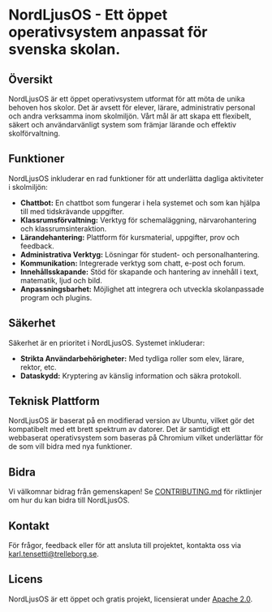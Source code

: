 # NordLjusOS - Ett öppet operativsystem anpassat för svenska skolan. 

## Översikt
NordLjusOS är ett öppet operativsystem utformat för att möta de unika behoven hos skolor. Det är avsett för elever, lärare, administrativ personal och andra verksamma inom skolmiljön. Vårt mål är att skapa ett flexibelt, säkert och användarvänligt system som främjar lärande och effektiv skolförvaltning.

## Funktioner
NordLjusOS inkluderar en rad funktioner för att underlätta dagliga aktiviteter i skolmiljön:
- **Chattbot:** En chattbot som fungerar i hela systemet och som kan hjälpa till med tidskrävande uppgifter.
- **Klassrumsförvaltning:** Verktyg för schemaläggning, närvarohantering och klassrumsinteraktion.
- **Lärandehantering:** Plattform för kursmaterial, uppgifter, prov och feedback.
- **Administrativa Verktyg:** Lösningar för student- och personalhantering.
- **Kommunikation:** Integrerade verktyg som chatt, e-post och forum.
- **Innehållsskapande:** Stöd för skapande och hantering av innehåll i text, matematik, ljud och bild.
- **Anpassningsbarhet:** Möjlighet att integrera och utveckla skolanpassade program och plugins.

## Säkerhet
Säkerhet är en prioritet i NordLjusOS. Systemet inkluderar:
- **Strikta Användarbehörigheter:** Med tydliga roller som elev, lärare, rektor, etc.
- **Dataskydd:** Kryptering av känslig information och säkra protokoll.

## Teknisk Plattform
NordLjusOS är baserat på en modifierad version av Ubuntu, vilket gör det kompatibelt med ett brett spektrum av datorer.
Det är samtidigt ett webbaserat operativsystem som baseras på Chromium vilket underlättar för de som vill bidra med nya funktioner. 

## Bidra
Vi välkomnar bidrag från gemenskapen! Se [CONTRIBUTING.md](CONTRIBUTING.md) för riktlinjer om hur du kan bidra till NordLjusOS.

## Kontakt
För frågor, feedback eller för att ansluta till projektet, kontakta oss via [karl.tensetti@trelleborg.se](mailto:karl.tensetti@trelleborg.se).

## Licens
NordLjusOS är ett öppet och gratis projekt, licensierat under [Apache 2.0](Licence.md).
